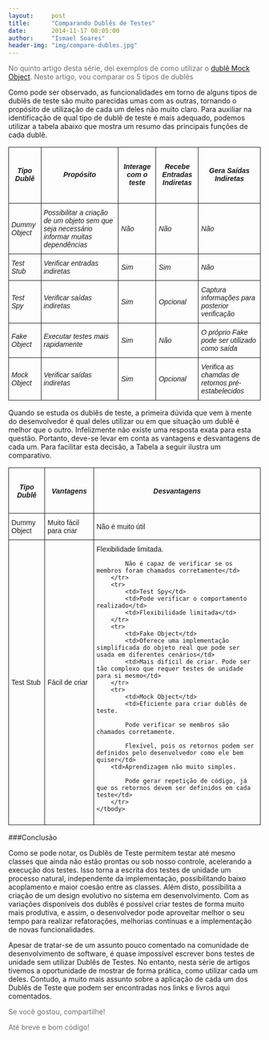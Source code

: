 ```yaml
---
layout:     post
title:      "Comparando Dublês de Testes"
date:       2014-11-17 08:05:00
author:     "Ismael Soares"
header-img: "img/compare-dubles.jpg"
---
```

<style type="text/css">
.tg  {border-collapse:collapse;border-spacing:0;}
.tg td{font-family:Arial, sans-serif;font-size:14px;padding:10px 5px;border-style:solid;border-width:1px;overflow:hidden;word-break:normal;}
.tg th{font-family:Arial, sans-serif;font-size:14px;font-weight:normal;padding:10px 5px;border-style:solid;border-width:1px;overflow:hidden;word-break:normal;}
</style>

<span style="color: #6e6e6e;">No quinto artigo desta série, dei exemplos de como utilizar o <a href="http://rkmael.com/2014/11/13/dubles_testes-mock/">dublê Mock Object</a></span><span style="color: #6e6e6e;">. Neste artigo, vou comparar os 5 tipos de dublês</span>

Como pode ser observado, as funcionalidades em torno de alguns tipos de dublês de teste são muito parecidas umas com as outras, tornando o propósito de utilização de cada um deles não muito claro. Para auxiliar na identificação de qual tipo de dublê de teste é mais adequado, podemos utilizar a tabela abaixo que mostra um resumo das principais funções de cada dublê.

<table class="tg">
<thead>
	<tr>
		<th>
			<h5><em>Tipo</em> <em>Dublê</em></h5>
		</th>
		<th>
			<h5><em>Propósito</em></h5>
		</th>
		<th>
			<h5><em>Interage com o teste</em></h5>
		</th>
		<th>
			<h5><em>Recebe Entradas</em> <em>Indiretas</em></h5>
		</th>
		<th>
			<h5>Gera Saídas Indiretas</h5>
		</th>
	</tr>
	</thead>
	<tbody>		
		<tr>
			<td><em>Dummy Object</em></td>
			<td><em>Possibilitar a criação de um objeto sem que seja necessário informar 		muitas dependências</em>
			</td>
			<td><em>Não</em></td>
			<td><em>Não</em></td>
			<td><em>Não</em></td>
		</tr>
		<tr>
			<td><em>Test Stub</em></td>
			<td><em>Verificar entradas indiretas</em></td>
			<td><em>Sim</em></td>
			<td><em>Sim</em></td>
			<td><em>Não</em></td>
		</tr>
		<tr>
			<td><em>Test Spy</em></td>
			<td><em>Verificar saídas indiretas</em></td>
			<td><em>Sim</em></td>
			<td><em>Opcional</em></td>
			<td><em>Captura informações para posterior verificação</em></td>
		</tr>
			<tr>
			<td><em>Fake Object</em></td>
			<td><em>Executar testes mais rapidamente</em></td>
			<td><em>Sim</em></td>
			<td><em>Não</em></td>
			<td><em>O próprio Fake pode ser utilizado como saída</em></td>
		</tr>
		<tr>
			<td><em>Mock Object</em></td>
			<td><em>Verificar saídas indiretas</em></td>
			<td><em>Sim</em></td>
			<td><em>Opcional</em></td>
			<td><em>Verifica as chamdas de retornos pré-estabelecidos</em></td>
		</tr>
	</tbody>
</table>
<p>
Quando se estuda os dublês de teste, a primeira dúvida que vem à mente do desenvolvedor é qual deles utilizar ou em que situação um dublê é melhor que o outro. Infelizmente não existe uma resposta exata para esta questão. Portanto, deve-se levar em conta as vantagens e desvantagens de cada um. Para facilitar esta decisão, a Tabela a seguir ilustra um comparativo.
</p>
<table class="tg">
<thead>
	<tr>
		<th>
			<h4><em>Tipo</em> <em>Dublê</em></h4>
		</th>
		<th>
			<h4><em>Vantagens</em></h4>
		</th>
		<th>
			<h4><em>Desvantagens</em></h4>
		</th>
	</tr>
	</thead>
	<tbody>
		<tr>
			<td>Dummy Object</td>
			<td>Muito fácil para criar</td>
			<td>Não é muito útil</td>
		</tr>
		<tr>
			<td>Test Stub</td>
			<td>Fácil de criar</td>
			<td>Flexibilidade limitada.

			Não é capaz de verificar se os membros foram chamados corretamente</td>
		</tr>
		<tr>
			<td>Test Spy</td>
			<td>Pode verificar o comportamento realizado</td>
			<td>Flexibilidade limitada</td>
		</tr>
		<tr>
			<td>Fake Object</td>
			<td>Oferece uma implementação simplificada do objeto real que pode ser usada em diferentes cenários</td>
			<td>Mais difícil de criar. Pode ser tão complexo que requer testes de unidade para si mesmo</td>
		</tr>
		<tr>
			<td>Mock Object</td>
			<td>Eficiente para criar dublês de teste.

			Pode verificar se membros são chamados corretamente.

			Flexível, pois os retornos podem ser definidos pelo desenvolvedor como ele bem quiser</td>
		<td>Aprendizagem não muito simples.

			Pode gerar repetição de código, já que os retornos devem ser definidos em cada teste</td>
		</tr>
	</tbody>
</table>

###Conclusão
<p>Como se pode notar, os Dublês de Teste permitem testar até mesmo classes que ainda não estão prontas ou sob nosso controle, acelerando a execução dos testes. Isso torna a escrita dos testes de unidade um processo natural, independente da implementação, possibilitando baixo acoplamento e maior coesão entre as classes. Além disto, possibilita a criação de um design evolutivo no sistema em desenvolvimento.
Com as variações disponíveis dos dublês é possível criar testes de forma muito mais produtiva, e assim, o desenvolvedor pode aproveitar melhor o seu tempo para realizar refatorações, melhorias contínuas e a implementação de novas funcionalidades.</p>

<p>Apesar de tratar-se de um assunto pouco comentado na comunidade de desenvolvimento de software, é quase impossível escrever bons testes de unidade sem utilizar Dublês de Testes. No entanto, nesta série de artigos tivemos a oportunidade de mostrar de forma prática, como utilizar cada um deles. Contudo, a muito mais assunto sobre a aplicação de cada um dos Dublês de Teste que podem ser encontradas nos links e livros aqui comentados.</p>

<p style="color: #6e6e6e;">Se você gostou, compartilhe!</p>
<p style="color: #6e6e6e;">Até breve e bom código!</p>


